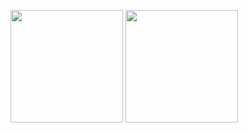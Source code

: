 <img src="https://github-readme-stats.vercel.app/api?username=setube&count_private=true&show_icons=true&theme=radical&cache_seconds=1800" height="180" /><span>    </span><img src="https://github-readme-stats.vercel.app/api/top-langs/?username=setube&layout=compact&hide=html,css,scss&langs_count=10" height="180">
